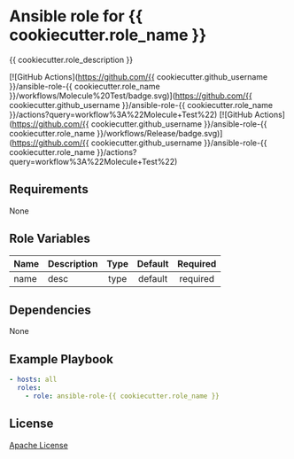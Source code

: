 Ansible role for {{ cookiecutter.role_name }}
==================================

{{ cookiecutter.role_description }}

[![GitHub Actions](https://github.com/{{ cookiecutter.github_username }}/ansible-role-{{ cookiecutter.role_name }}/workflows/Molecule%20Test/badge.svg)](https://github.com/{{ cookiecutter.github_username }}/ansible-role-{{ cookiecutter.role_name }}/actions?query=workflow%3A%22Molecule+Test%22)
[![GitHub Actions](https://github.com/{{ cookiecutter.github_username }}/ansible-role-{{ cookiecutter.role_name }}/workflows/Release/badge.svg)](https://github.com/{{ cookiecutter.github_username }}/ansible-role-{{ cookiecutter.role_name }}/actions?query=workflow%3A%22Molecule+Test%22)

Requirements
------------

None

Role Variables
--------------

| Name | Description | Type | Default | Required |
|------|-------------|:----:|:-------:|:--------:|
| name | desc | type | default | required |

Dependencies
------------

None

Example Playbook
----------------

```yaml
- hosts: all
  roles:
    - role: ansible-role-{{ cookiecutter.role_name }}
```

License
-------

[Apache License](LICENSE)
